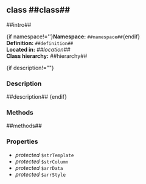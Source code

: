 class ##class## 
------------

##intro## 

{if namespace!=''}**Namespace:** `##namespace##`{endif}  
**Definition:** `##definition##`  
**Located in:** *##location##*  
**Class hierarchy:** ##hierarchy##  


{if description!=""}
### Description ###

##description## 
{endif}


### Methods ###

##methods## 


### Properties ###

- *protected* `$strTemplate`
- *protected* `$strColumn`
- *protected* `$arrData`
- *protected* `$arrStyle`
